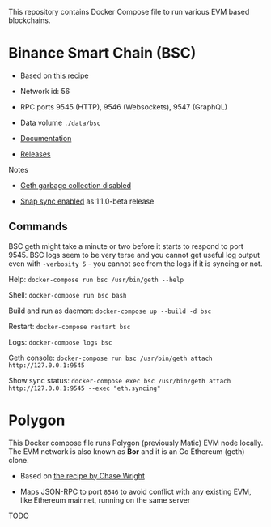 This repository contains Docker Compose file to run various EVM based blockchains.

# Binance Smart Chain (BSC)

* Based on [this recipe](https://github.com/ServerContainers/bsc)

* Network id: 56

* RPC ports 9545 (HTTP), 9546 (Websockets), 9547 (GraphQL)

* Data volume `./data/bsc`

* [Documentation](https://docs.binance.org/smart-chain/developer/fullnode.html)

* [Releases](https://github.com/binance-chain/bsc/releases)

Notes

* [Geth garbage collection disabled](https://github.com/ethereum/go-ethereum/issues/21865)

* [Snap sync enabled](https://github.com/binance-chain/bsc/releases/tag/v1.1.0-beta) as 1.1.0-beta release

## Commands

BSC geth might take a minute or two before it starts to respond to port 9545.
BSC logs seem to be very terse and you cannot get useful log output even with `-verbosity 5` - you cannot see from the logs if it is syncing or not. 

Help: `docker-compose run bsc /usr/bin/geth --help`

Shell: `docker-compose run bsc bash`

Build and run as daemon: `docker-compose up --build -d bsc`

Restart: `docker-compose restart bsc`

Logs: `docker-compose logs bsc`

Geth console: `docker-compose run bsc /usr/bin/geth attach http://127.0.0.1:9545`

Show sync status: `docker-compose exec bsc /usr/bin/geth attach http://127.0.0.1:9545 --exec "eth.syncing"` 

# Polygon

This Docker compose file runs Polygon (previously Matic) EVM node locally. The EVM network is also known as **Bor** and it is an Go Ethereum (geth) clone.

* Based on [the recipe by Chase Wright](https://chasewright.com/how-to-run-a-polygon-matic-mainnet-node/)

* Maps JSON-RPC to port `8546` to avoid conflict with any existing EVM, like Ethereum mainnet, running on the same server

TODO

